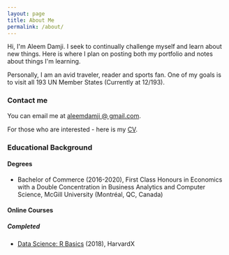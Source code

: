 ```yaml
---
layout: page
title: About Me
permalink: /about/
---
```


Hi, I'm Aleem Damji. I seek to continually challenge myself and learn about new things. Here is where I plan on posting both my portfolio and notes about things I'm learning. 

Personally, I am an avid traveler, reader and sports fan. One of my goals is to visit all 193 UN Member States (Currently at 12/193).

### Contact me

You can email me at [aleemdamji @ gmail.com](mailto:aleemdamji+blogemails@gmail.com).

For those who are interested - here is my [CV](https://aleemdamji.github.io/pdfs/CV_Publish.pdf).

### Educational Background

#### Degrees 

* Bachelor of Commerce (2016-2020), First Class Honours in Economics with a Double Concentration in Business Analytics and Computer Science, McGill University (Montréal, QC, Canada)

#### Online Courses

##### Completed

* [Data Science: R Basics](https://courses.edx.org/courses/course-v1:HarvardX+PH125.1x+1T2018/course/) (2018), HarvardX


